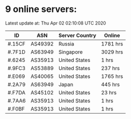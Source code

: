 # 9 online servers:

Latest update at: Thu Apr 02 02:10:08 UTC 2020

| ID | ASN | Server Country | Online |
| -- | --- | -------------- | ------ |
| #.15CF | AS49392 | Russia | 1781 hrs |
| #.7F1D | AS63949 | Singapore | 3029 hrs |
| #.6245 | AS35913 | United States | 1 hrs |
| #.9FC3 | AS53889 | United States | 237 hrs |
| #.E069 | AS40065 | United States | 1765 hrs |
| #.2A79 | AS63949 | Japan | 445 hrs |
| #.F7DA | AS45102 | United States | 23 hrs |
| #.7AA6 | AS35913 | United States | 1 hrs |
| #.F0BF | AS35913 | United States | 1 hrs |

